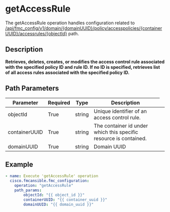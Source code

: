 # getAccessRule

The getAccessRule operation handles configuration related to [/api/fmc_config/v1/domain/{domainUUID}/policy/accesspolicies/{containerUUID}/accessrules/{objectId}](/paths//api/fmc_config/v1/domain/{domain_uuid}/policy/accesspolicies/{container_uuid}/accessrules/{object_id}.md) path.&nbsp;
## Description
**Retrieves, deletes, creates, or modifies the access control rule associated with the specified policy ID and rule ID. If no ID is specified, retrieves list of all access rules associated with the specified policy ID.**

## Path Parameters
| Parameter | Required | Type | Description |
| --------- | -------- | ---- | ----------- |
| objectId | True | string <td colspan=3> Unique identifier of an access control rule. |
| containerUUID | True | string <td colspan=3> The container id under which this specific resource is contained. |
| domainUUID | True | string <td colspan=3> Domain UUID |

## Example
```yaml
- name: Execute 'getAccessRule' operation
  cisco.fmcansible.fmc_configuration:
    operation: "getAccessRule"
    path_params:
        objectId: "{{ object_id }}"
        containerUUID: "{{ container_uuid }}"
        domainUUID: "{{ domain_uuid }}"

```